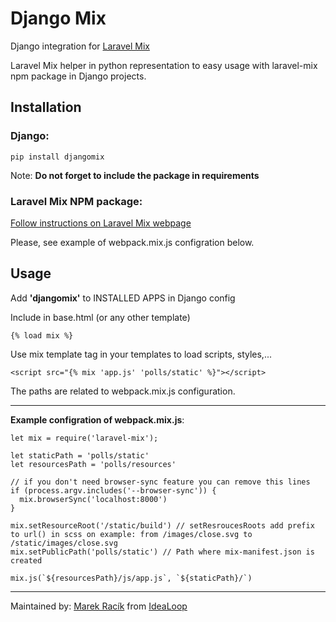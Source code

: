 # Django Mix
Django integration for [Laravel Mix](https://github.com/JeffreyWay/laravel-mix)

Laravel Mix helper in python representation to easy usage with laravel-mix npm package in Django projects.

## Installation

### Django:
```
pip install djangomix
```
Note: **Do not forget to include the package in requirements**
### Laravel Mix NPM package:
[Follow instructions on Laravel Mix webpage](https://laravel-mix.com/docs/4.0/installation#stand-alone-project)

Please, see example of webpack.mix.js configration below.

## Usage

Add **'djangomix'** to INSTALLED APPS in Django config

Include in base.html (or any other template)
```
{% load mix %}
```

Use mix template tag in your templates to load scripts, styles,...
```
<script src="{% mix 'app.js' 'polls/static' %}"></script>
```

The paths are related to webpack.mix.js configuration.

---
**Example configration of webpack.mix.js**:

```
let mix = require('laravel-mix');

let staticPath = 'polls/static'
let resourcesPath = 'polls/resources'

// if you don't need browser-sync feature you can remove this lines
if (process.argv.includes('--browser-sync')) {
  mix.browserSync('localhost:8000')
}

mix.setResourceRoot('/static/build') // setResroucesRoots add prefix to url() in scss on example: from /images/close.svg to /static/images/close.svg
mix.setPublicPath('polls/static') // Path where mix-manifest.json is created

mix.js(`${resourcesPath}/js/app.js`, `${staticPath}/`)
```

---
Maintained by: [Marek Racík](mailto:marek@racik.info) from [IdeaLoop](http://idea-loop.com)
